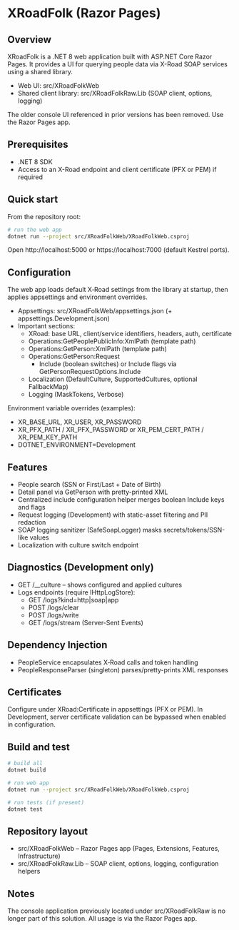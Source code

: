 # XRoadFolk (Razor Pages)

## Overview
XRoadFolk is a .NET 8 web application built with ASP.NET Core Razor Pages. It provides a UI for querying people data via X-Road SOAP services using a shared library.

- Web UI: src/XRoadFolkWeb
- Shared client library: src/XRoadFolkRaw.Lib (SOAP client, options, logging)

The older console UI referenced in prior versions has been removed. Use the Razor Pages app.

## Prerequisites
- .NET 8 SDK
- Access to an X-Road endpoint and client certificate (PFX or PEM) if required

## Quick start
From the repository root:

```bash
# run the web app
dotnet run --project src/XRoadFolkWeb/XRoadFolkWeb.csproj
```

Open http://localhost:5000 or https://localhost:7000 (default Kestrel ports).

## Configuration
The web app loads default X‑Road settings from the library at startup, then applies appsettings and environment overrides.

- Appsettings: src/XRoadFolkWeb/appsettings.json (+ appsettings.Development.json)
- Important sections:
  - XRoad: base URL, client/service identifiers, headers, auth, certificate
  - Operations:GetPeoplePublicInfo:XmlPath (template path)
  - Operations:GetPerson:XmlPath (template path)
  - Operations:GetPerson:Request
    - Include (boolean switches) or Include flags via GetPersonRequestOptions.Include
  - Localization (DefaultCulture, SupportedCultures, optional FallbackMap)
  - Logging (MaskTokens, Verbose)

Environment variable overrides (examples):
- XR_BASE_URL, XR_USER, XR_PASSWORD
- XR_PFX_PATH / XR_PFX_PASSWORD or XR_PEM_CERT_PATH / XR_PEM_KEY_PATH
- DOTNET_ENVIRONMENT=Development

## Features
- People search (SSN or First/Last + Date of Birth)
- Detail panel via GetPerson with pretty-printed XML
- Centralized include configuration helper merges boolean Include keys and flags
- Request logging (Development) with static-asset filtering and PII redaction
- SOAP logging sanitizer (SafeSoapLogger) masks secrets/tokens/SSN-like values
- Localization with culture switch endpoint

## Diagnostics (Development only)
- GET /__culture – shows configured and applied cultures
- Logs endpoints (require IHttpLogStore):
  - GET /logs?kind=http|soap|app
  - POST /logs/clear
  - POST /logs/write
  - GET /logs/stream (Server-Sent Events)

## Dependency Injection
- PeopleService encapsulates X‑Road calls and token handling
- PeopleResponseParser (singleton) parses/pretty-prints XML responses

## Certificates
Configure under XRoad:Certificate in appsettings (PFX or PEM). In Development, server certificate validation can be bypassed when enabled in configuration.

## Build and test
```bash
# build all
dotnet build

# run web app
dotnet run --project src/XRoadFolkWeb/XRoadFolkWeb.csproj

# run tests (if present)
dotnet test
```

## Repository layout
- src/XRoadFolkWeb – Razor Pages app (Pages, Extensions, Features, Infrastructure)
- src/XRoadFolkRaw.Lib – SOAP client, options, logging, configuration helpers

## Notes
The console application previously located under src/XRoadFolkRaw is no longer part of this solution. All usage is via the Razor Pages app.
